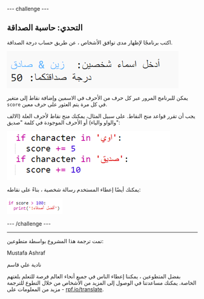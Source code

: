 --- challenge ---

## التحدي: حاسبة الصداقة

اكتب برنامجًا لإظهار مدى توافق الأشخاص ، عن طريق حساب درجة الصداقة.

![لقطة الشاشة](images/messages-friends.png)

يمكن للبرنامج المرور عبر كل حرف من الأحرف في الاسمين وإضافة نقاط إلى متغير `score` في كل مرة يتم العثور على حرف معين.

يجب أن تقرر قواعد منح النقاط. على سبيل المثال، يمكنك منح نقاط لأحرف العلة (الالف والواو والياء) أو الأحرف الموجودة في كلمة "صديق":

![لقطة الشاشة](images/messages-friends-code.png)

يمكنك أيضًا إعطاء المستخدم رسالة شخصية ، بناءً على نقاطه:

![لقطة الشاشة](images/messages-best-friends.png)

--- /challenge ---


***
تمت ترجمة هذا المشروع بواسطة متطوعين:

Mustafa Ashraf

نادية علي قاسم

بفضل المتطوعين ، يمكننا إعطاء الناس في جميع أنحاء العالم فرصة للتعلم بلغتهم الخاصة. يمكنك مساعدتنا في الوصول إلى المزيد من الأشخاص من خلال التطوع للترجمة - مزيد من المعلومات على [rpf.io/translate](https://rpf.io/translate).